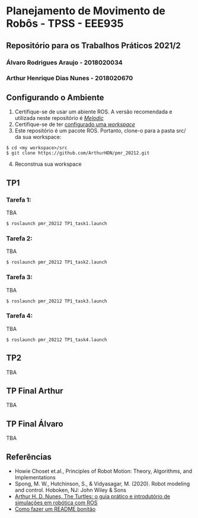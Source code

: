 # Planejamento de Movimento de Robôs - TPSS - EEE935
## Repositório para os Trabalhos Práticos 2021/2
### Álvaro Rodrigues Araujo - 2018020034
### Arthur Henrique Dias Nunes - 2018020670

## Configurando o Ambiente
1. Certifique-se de usar um abiente ROS. A versão recomendada e utilizada neste repositório é [*Melodic*](http://wiki.ros.org/melodic) 
2. Certifique-se de ter [configurado uma _workspace_](http://wiki.ros.org/catkin/Tutorials/create_a_workspace)
3. Este repositório é um pacote ROS. Portanto, clone-o para a pasta src/ da sua workspace:

```
$ cd <my workspace>/src
$ git clone https://github.com/ArthurHDN/pmr_20212.git
```

4. Reconstrua sua workspace

## TP1
### Tarefa 1:
TBA

```
$ roslaunch pmr_20212 TP1_task1.launch
```

### Tarefa 2:
TBA

```
$ roslaunch pmr_20212 TP1_task2.launch
```

### Tarefa 3:
TBA

```
$ roslaunch pmr_20212 TP1_task3.launch
```

### Tarefa 4:
TBA

```
$ roslaunch pmr_20212 TP1_task4.launch
```

## TP2
TBA
## TP Final Arthur
TBA
## TP Final Álvaro
TBA
## Referências
- Howie Choset et.al., Principles of Robot Motion: Theory, Algorithms, and Implementations
- Spong, M. W., Hutchinson, S., & Vidyasagar, M. (2020). Robot modeling and control. Hoboken, NJ: John Wiley &
Sons
- [Arthur H. D. Nunes, The Turtles: o guia prático e introdutório de simulações em robótica com ROS](http://www.petee.cpdee.ufmg.br/minicursos_oficinas/#ros)
- [Como fazer um README bonitão](https://raullesteves.medium.com/github-como-fazer-um-readme-md-bonitão-c85c8f154f8)
